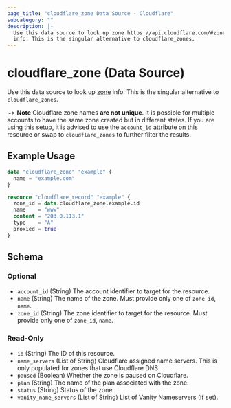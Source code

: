 ```yaml
---
page_title: "cloudflare_zone Data Source - Cloudflare"
subcategory: ""
description: |-
  Use this data source to look up zone https://api.cloudflare.com/#zone-properties
  info. This is the singular alternative to cloudflare_zones.
---
```


# cloudflare_zone (Data Source)

Use this data source to look up [zone](https://api.cloudflare.com/#zone-properties)
info. This is the singular alternative to `cloudflare_zones`.

~> **Note** Cloudflare zone names **are not unique**. It is possible for multiple
accounts to have the same zone created but in different states. If you are
using this setup, it is advised to use the `account_id` attribute on this
resource or swap to `cloudflare_zones` to further filter the results.

## Example Usage

```terraform
data "cloudflare_zone" "example" {
  name = "example.com"
}

resource "cloudflare_record" "example" {
  zone_id = data.cloudflare_zone.example.id
  name    = "www"
  content = "203.0.113.1"
  type    = "A"
  proxied = true
}
```

<!-- schema generated by tfplugindocs -->
## Schema

### Optional

- `account_id` (String) The account identifier to target for the resource.
- `name` (String) The name of the zone. Must provide only one of `zone_id`, `name`.
- `zone_id` (String) The zone identifier to target for the resource. Must provide only one of `zone_id`, `name`.

### Read-Only

- `id` (String) The ID of this resource.
- `name_servers` (List of String) Cloudflare assigned name servers. This is only populated for zones that use Cloudflare DNS.
- `paused` (Boolean) Whether the zone is paused on Cloudflare.
- `plan` (String) The name of the plan associated with the zone.
- `status` (String) Status of the zone.
- `vanity_name_servers` (List of String) List of Vanity Nameservers (if set).
